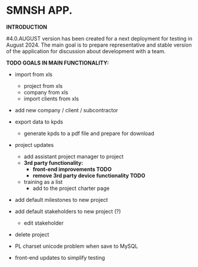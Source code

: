 # SMNSH APP.

**INTRODUCTION**

 #4.0.AUGUST version has been created for a next deployment for testing in August 2024. The main goal is to prepare representative and stable version of the application for discussion about development with a team.

**TODO GOALS IN MAIN FUNCTIONALITY:**

* import from xls  
	* project from xls  
	* company from xls  
	* import clients from xls  	

* add new company / client / subcontractor  

* export data to kpds  
	* generate kpds to a pdf file and prepare for download  

* project updates  
	* add assistant project manager to project  
	* **3rd party functionality:**   
		* **front-end improvements TODO**  
		* **remove 3rd party device functionality TODO**        
	* training as a list
		* add to the project charter page

* add default milestones to new project  

* add default stakeholders to new project (?)
	* edit stakeholder

* delete project

* PL charset unicode problem when save to MySQL  

* front-end updates to simplify testing